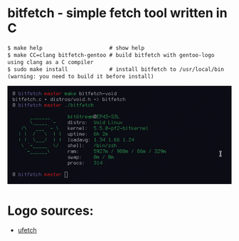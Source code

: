 # bitfetch - simple fetch tool written in C

```
$ make help                     # show help
$ make CC=clang bitfetch-gentoo # build bitfetch with gentoo-logo using clang as a C compiler
$ sudo make install             # install bitfetch to /usr/local/bin (warning: you need to build it before install)
```

![screenshot](./bitfetch.png)

# Logo sources:
+ [ufetch](https://gitlab.com/jschx/ufetch)
